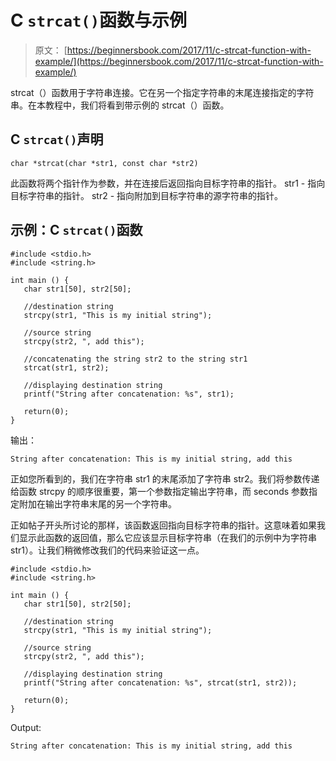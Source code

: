 # C `strcat()`函数与示例

> 原文： [https://beginnersbook.com/2017/11/c-strcat-function-with-example/](https://beginnersbook.com/2017/11/c-strcat-function-with-example/)

strcat（）函数用于字符串连接。它在另一个指定字符串的末尾连接指定的字符串。在本教程中，我们将看到带示例的 strcat（）函数。

## C `strcat()`声明

```
char *strcat(char *str1, const char *str2)
```

此函数将两个指针作为参数，并在连接后返回指向目标字符串的指针。
str1 - 指向目标字符串的指针。
str2 - 指向附加到目标字符串的源字符串的指针。

## 示例：C `strcat()`函数

```
#include <stdio.h>
#include <string.h>

int main () {
   char str1[50], str2[50];

   //destination string
   strcpy(str1, "This is my initial string");

   //source string
   strcpy(str2, ", add this");

   //concatenating the string str2 to the string str1
   strcat(str1, str2);

   //displaying destination string
   printf("String after concatenation: %s", str1);

   return(0);
}
```

输出：

```
String after concatenation: This is my initial string, add this
```

正如您所看到的，我们在字符串 str1 的末尾添加了字符串 str2。我们将参数传递给函数 strcpy 的顺序很重要，第一个参数指定输出字符串，而 seconds 参数指定附加在输出字符串末尾的另一个字符串。

正如帖子开头所讨论的那样，该函数返回指向目标字符串的指针。这意味着如果我们显示此函数的返回值，那么它应该显示目标字符串（在我们的示例中为字符串 str1）。让我们稍微修改我们的代码来验证这一点。

```
#include <stdio.h>
#include <string.h>

int main () {
   char str1[50], str2[50];

   //destination string
   strcpy(str1, "This is my initial string");

   //source string
   strcpy(str2, ", add this");

   //displaying destination string
   printf("String after concatenation: %s", strcat(str1, str2));

   return(0);
}
```

Output:

```
String after concatenation: This is my initial string, add this
```